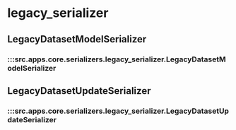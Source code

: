 # legacy_serializer

## LegacyDatasetModelSerializer

### :::src.apps.core.serializers.legacy_serializer.LegacyDatasetModelSerializer

## LegacyDatasetUpdateSerializer

### :::src.apps.core.serializers.legacy_serializer.LegacyDatasetUpdateSerializer

